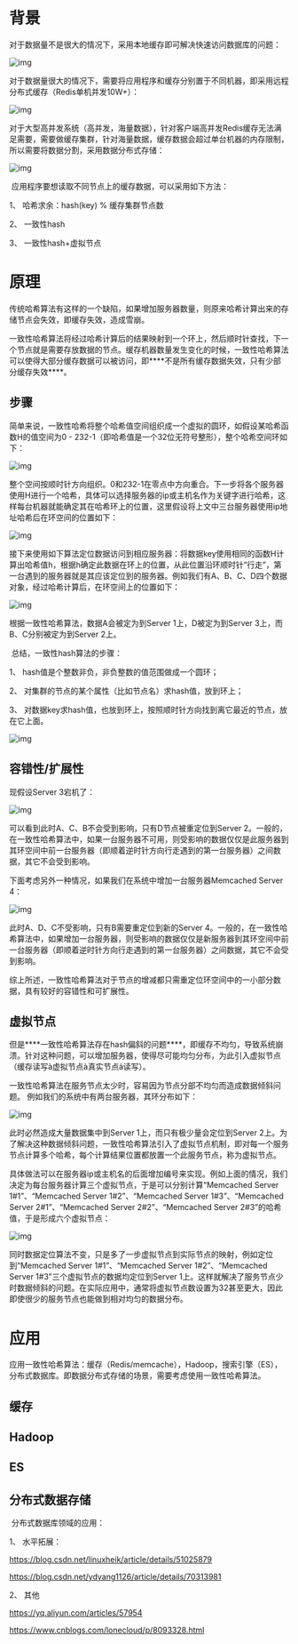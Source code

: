 # 背景

​	对于数据量不是很大的情况下，采用本地缓存即可解决快速访问数据库的问题：

![img](file:///C:\Users\大力\AppData\Local\Temp\ksohtml\wps6491.tmp.jpg) 

​	对于数据量很大的情况下，需要将应用程序和缓存分别置于不同机器，即采用远程分布式缓存（Redis单机并发10W+）：

![img](file:///C:\Users\大力\AppData\Local\Temp\ksohtml\wps64A2.tmp.jpg) 

​	对于大型高并发系统（高并发，海量数据），针对客户端高并发Redis缓存无法满足需要，需要做缓存集群，针对海量数据，缓存数据会超过单台机器的内存限制，所以需要将数据分割，采用数据分布式存储：

![img](file:///C:\Users\大力\AppData\Local\Temp\ksohtml\wps64A3.tmp.jpg) 

​	应用程序要想读取不同节点上的缓存数据，可以采用如下方法：

1、 哈希求余：hash(key) % 缓存集群节点数

2、 一致性hash

3、 一致性hash+虚拟节点

# 原理

​	传统哈希算法有这样的一个缺陷，如果增加服务器数量，则原来哈希计算出来的存储节点会失效，即缓存失效，造成雪崩。

​	一致性哈希算法将经过哈希计算后的结果映射到一个环上，然后顺时针查找，下一个节点就是需要存放数据的节点。缓存机器数量发生变化的时候，一致性哈希算法可以使得大部分缓存数据可以被访问，即***\*不是所有缓存数据失效，只有少部分缓存失效\****。

## **步骤**

简单来说，一致性哈希将整个哈希值空间组织成一个虚拟的圆环，如假设某哈希函数H的值空间为0 - 232-1（即哈希值是一个32位无符号整形），整个哈希空间环如下：

![img](file:///C:\Users\大力\AppData\Local\Temp\ksohtml\wps64A4.tmp.jpg) 

整个空间按顺时针方向组织。0和232-1在零点中方向重合。下一步将各个服务器使用H进行一个哈希，具体可以选择服务器的ip或主机名作为关键字进行哈希，这样每台机器就能确定其在哈希环上的位置，这里假设将上文中三台服务器使用ip地址哈希后在环空间的位置如下：

![img](file:///C:\Users\大力\AppData\Local\Temp\ksohtml\wps64A5.tmp.jpg) 

接下来使用如下算法定位数据访问到相应服务器：将数据key使用相同的函数H计算出哈希值h，根据h确定此数据在环上的位置，从此位置沿环顺时针“行走”，第一台遇到的服务器就是其应该定位到的服务器。例如我们有A、B、C、D四个数据对象，经过哈希计算后，在环空间上的位置如下：

![img](file:///C:\Users\大力\AppData\Local\Temp\ksohtml\wps64B5.tmp.jpg) 

根据一致性哈希算法，数据A会被定为到Server 1上，D被定为到Server 3上，而B、C分别被定为到Server 2上。

 

​	总结，一致性hash算法的步骤：

1、 hash值是个整数非负，非负整数的值范围做成一个圆环；

2、 对集群的节点的某个属性（比如节点名）求hash值，放到环上；

3、 对数据key求hash值，也放到环上，按照顺时针方向找到离它最近的节点，放在它上面。

![img](file:///C:\Users\大力\AppData\Local\Temp\ksohtml\wps64B6.tmp.jpg) 

## **容错性/扩展性**

现假设Server 3宕机了：

![img](file:///C:\Users\大力\AppData\Local\Temp\ksohtml\wps64B7.tmp.jpg) 

可以看到此时A、C、B不会受到影响，只有D节点被重定位到Server 2。一般的，在一致性哈希算法中，如果一台服务器不可用，则受影响的数据仅仅是此服务器到其环空间中前一台服务器（即顺着逆时针方向行走遇到的第一台服务器）之间数据，其它不会受到影响。

 

下面考虑另外一种情况，如果我们在系统中增加一台服务器Memcached Server 4：

![img](file:///C:\Users\大力\AppData\Local\Temp\ksohtml\wps64B8.tmp.jpg) 

此时A、D、C不受影响，只有B需要重定位到新的Server 4。一般的，在一致性哈希算法中，如果增加一台服务器，则受影响的数据仅仅是新服务器到其环空间中前一台服务器（即顺着逆时针方向行走遇到的第一台服务器）之间数据，其它不会受到影响。

综上所述，一致性哈希算法对于节点的增减都只需重定位环空间中的一小部分数据，具有较好的容错性和可扩展性。

 

## **虚拟节点**

​	但是***\*一致性哈希算法存在hash偏斜的问题\****，即缓存不均匀，导致系统崩溃。针对这种问题，可以增加服务器，使得尽可能均匀分布，为此引入虚拟节点（缓存读写à虚拟节点à真实节点à读写）。

 

一致性哈希算法在服务节点太少时，容易因为节点分部不均匀而造成数据倾斜问题。 例如我们的系统中有两台服务器，其环分布如下：

![img](file:///C:\Users\大力\AppData\Local\Temp\ksohtml\wps64C9.tmp.jpg) 

此时必然造成大量数据集中到Server 1上，而只有极少量会定位到Server 2上。为了解决这种数据倾斜问题，一致性哈希算法引入了虚拟节点机制，即对每一个服务节点计算多个哈希，每个计算结果位置都放置一个此服务节点，称为虚拟节点。 

 

具体做法可以在服务器ip或主机名的后面增加编号来实现。例如上面的情况，我们决定为每台服务器计算三个虚拟节点，于是可以分别计算“Memcached Server 1#1”、“Memcached Server 1#2”、“Memcached Server 1#3”、“Memcached Server 2#1”、“Memcached Server 2#2”、“Memcached Server 2#3”的哈希值，于是形成六个虚拟节点：

![img](file:///C:\Users\大力\AppData\Local\Temp\ksohtml\wps64CA.tmp.jpg) 

同时数据定位算法不变，只是多了一步虚拟节点到实际节点的映射，例如定位到“Memcached Server 1#1”、“Memcached Server 1#2”、“Memcached Server 1#3”三个虚拟节点的数据均定位到Server 1上。这样就解决了服务节点少时数据倾斜的问题。在实际应用中，通常将虚拟节点数设置为32甚至更大，因此即使很少的服务节点也能做到相对均匀的数据分布。

# 应用

​	应用一致性哈希算法：缓存（Redis/memcache），Hadoop，搜索引擎（ES），分布式数据库。即数据分布式存储的场景，需要考虑使用一致性哈希算法。

## **缓存**

## **Hadoop**

## **ES**

## **分布式数据存储**

​	分布式数据库领域的应用：

1、 水平拓展：

https://blog.csdn.net/linuxheik/article/details/51025879

https://blog.csdn.net/ydyang1126/article/details/70313981

2、 其他

https://yq.aliyun.com/articles/57954

https://www.cnblogs.com/lonecloud/p/8093328.html

 